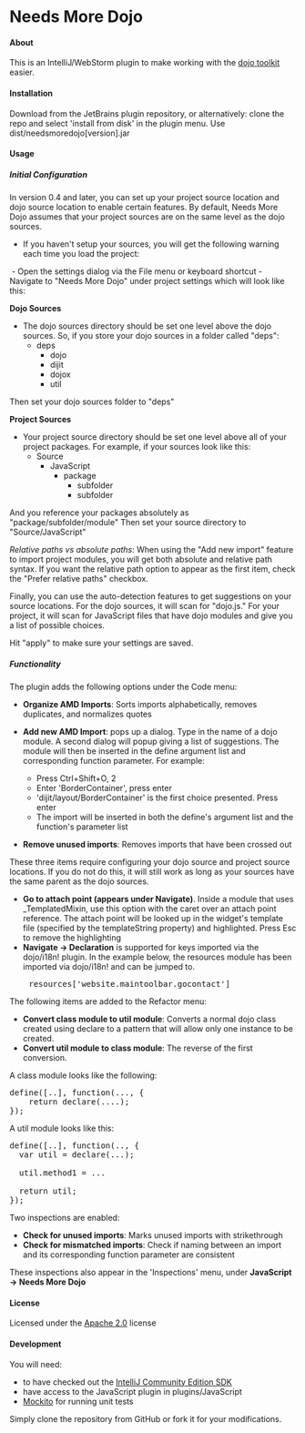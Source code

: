 Needs More Dojo
=============

#### About

This is an IntelliJ/WebStorm plugin to make working with the [dojo toolkit](http://dojotoolkit.org//) easier. 

#### Installation

Download from the JetBrains plugin repository, or alternatively: clone the repo and select 'install from disk' in the plugin menu. Use dist/needsmoredojo[version].jar

#### Usage

##### Initial Configuration

In version 0.4 and later, you can set up your project source location and dojo source location to enable certain features. By default, Needs More Dojo assumes that
your project sources are on the same level as the dojo sources.

- If you haven't setup your sources, you will get the following warning each time you load the project:
<img here>
- Open the settings dialog via the File menu or keyboard shortcut
- Navigate to "Needs More Dojo" under project settings which will look like this:

**Dojo Sources**
- The dojo sources directory should be set one level above the dojo sources. So, if you store your dojo sources in a folder called "deps":
    - deps
        - dojo
        - dijit
        - dojox
        - util

Then set your dojo sources folder to "deps"

**Project Sources**
- Your project source directory should be set one level above all of your project packages. For example, if your sources look like this:
   - Source
        - JavaScript
           - package
             - subfolder
             - subfolder

And you reference your packages absolutely as "package/subfolder/module" Then set your source directory to "Source/JavaScript"

*Relative paths vs absolute paths*: When using the "Add new import" feature to import project modules, you will get both
absolute and relative path syntax. If you want the relative path option to appear as the first item, check the "Prefer relative paths"
checkbox.

Finally, you can use the auto-detection features to get suggestions on your source locations. For the dojo sources, it will scan
for "dojo.js." For your project, it will scan for JavaScript files that have dojo modules and give you a list of possible choices.

Hit "apply" to make sure your settings are saved.

##### Functionality

The plugin adds the following options under the Code menu:
- **Organize AMD Imports**: Sorts imports alphabetically, removes duplicates, and normalizes quotes
- **Add new AMD Import**: pops up a dialog. Type in the name of a dojo module. A second dialog will popup giving a list of suggestions.
The module will then be inserted in the define argument list and corresponding function parameter. For example:
    - Press Ctrl+Shift+O, 2
    - Enter 'BorderContainer', press enter
    - 'dijit/layout/BorderContainer' is the first choice presented. Press enter
    - The import will be inserted in both the define's argument list and the function's parameter list

- **Remove unused imports**: Removes imports that have been crossed out

These three items require configuring your dojo source and project source locations. If you do not do this, it will still work as long as your
sources have the same parent as the dojo sources.
- **Go to attach point (appears under Navigate)**. Inside a module that uses _TemplatedMixin, use this option with the caret over an attach point reference.
The attach point will be looked up in the widget's template file (specified by the templateString property) and highlighted. Press Esc to remove the highlighting
- **Navigate -> Declaration** is supported for keys imported via the dojo/i18n! plugin. In the example below, the resources module has been imported via dojo/i18n!
and can be jumped to.

<pre>
    resources['website.maintoolbar.gocontact']
</pre>

The following items are added to the Refactor menu:
- **Convert class module to util module**: Converts a normal dojo class created using declare to a pattern that will
allow only one instance to be created.
- **Convert util module to class module**: The reverse of the first conversion.

A class module looks like the following: 

<pre>
define([..], function(..., {
    return declare(....); 
}); 
</pre>

A util module looks like this: 

<pre>
define([..], function(.., {
  var util = declare(...); 
  
  util.method1 = ...
  
  return util; 
}); 
</pre>

Two inspections are enabled: 
- **Check for unused imports**: Marks unused imports with strikethrough
- **Check for mismatched imports**: Check if naming between an import and its corresponding function parameter are consistent

These inspections also appear in the 'Inspections' menu, under **JavaScript -> Needs More Dojo**

#### License

Licensed under the [Apache 2.0](http://www.apache.org/licenses/LICENSE-2.0.txt) license

#### Development

You will need:
- to have checked out the [IntelliJ Community Edition SDK](http://www.jetbrains.org/pages/viewpage.action?pageId=983225)
- have access to the JavaScript plugin in plugins/JavaScript
- [Mockito](https://code.google.com/p/mockito/) for running unit tests

Simply clone the repository from GitHub or fork it for your modifications.